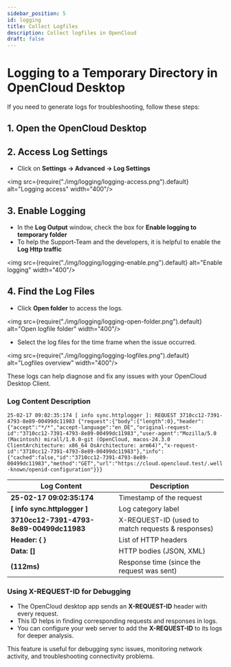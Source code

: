 ```yaml
---
sidebar_position: 5
id: logging
title: Collect Logfiles
description: Collect logfiles in OpenCloud
draft: false
---
```


# Logging to a Temporary Directory in OpenCloud Desktop

If you need to generate logs for troubleshooting, follow these steps:

## 1. Open the OpenCloud Desktop

## 2. Access Log Settings

- Click on **Settings → Advanced → Log Settings**

<img src={require("./img/logging/logging-access.png").default} alt="Logging access" width="400"/>

## 3. Enable Logging

- In the **Log Output** window, check the box for **Enable logging to temporary folder**
- To help the Support-Team and the developers, it is helpful to enable the **Log Http traffic**

<img src={require("./img/logging/logging-enable.png").default} alt="Enable logging" width="400"/>

## 4. Find the Log Files

- Click **Open folder** to access the logs.

<img src={require("./img/logging/logging-open-folder.png").default} alt="Open logfile folder" width="400"/>

- Select the log files for the time frame when the issue occurred.

<img src={require("./img/logging/logging-logfiles.png").default} alt="Logfiles overview" width="400"/>

These logs can help diagnose and fix any issues with your OpenCloud Desktop Client.

### Log Content Description

`25-02-17 09:02:35:174 [ info sync.httplogger ]: REQUEST 3710cc12-7391-4793-8e89-00499dc11983 {"request":{"body":{"length":0},"header":{"accept":"*/*","accept-language":"en_DE","original-request-id":"3710cc12-7391-4793-8e89-00499dc11983","user-agent":"Mozilla/5.0 (Macintosh) mirall/1.0.0-git (OpenCloud, macos-24.3.0 ClientArchitecture: x86_64 OsArchitecture: arm64)","x-request-id":"3710cc12-7391-4793-8e89-00499dc11983"},"info":{"cached":false,"id":"3710cc12-7391-4793-8e89-00499dc11983","method":"GET","url":"https://cloud.opencloud.test/.well-known/openid-configuration"}}}`

| Log Content                              | Description                                       |
| ---------------------------------------- | ------------------------------------------------- |
| **25-02-17 09:02:35:174**                | Timestamp of the request                          |
| **[ info sync.httplogger ]**             | Log category label                                |
| **3710cc12-7391-4793-8e89-00499dc11983** | X-REQUEST-ID (used to match requests & responses) |
| **Header: { }**                          | List of HTTP headers                              |
| **Data: []**                             | HTTP bodies (JSON, XML)                           |
| **(112ms)**                              | Response time (since the request was sent)        |

### Using X-REQUEST-ID for Debugging

- The OpenCloud desktop app sends an **X-REQUEST-ID** header with every request.
- This ID helps in finding corresponding requests and responses in logs.
- You can configure your web server to add the **X-REQUEST-ID** to its logs for deeper analysis.

This feature is useful for debugging sync issues, monitoring network activity, and troubleshooting connectivity problems.
